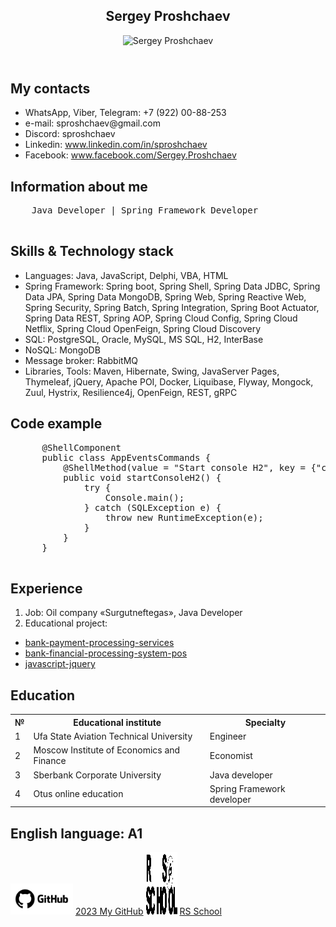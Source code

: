   <header>
  <h2>Sergey Proshchaev</h2>

  <img src="https://avatars.githubusercontent.com/u/95690553?s=400&u=92a39f7bc47a4ba4d7ff01f8abec8617c484c79e&v=4" alt="Sergey Proshchaev">
  </header>

  <main>
  <h2>My contacts</h2>

  <ul>
    <li>WhatsApp, Viber, Telegram: +7 (922) 00-88-253</li>
    <li>e-mail: sproshchaev@gmail.com</li>
    <li>Discord: sproshchaev</li>
    <li>Linkedin: <a href="https://www.linkedin.com/in/sproshchaev/">www.linkedin.com/in/sproshchaev</a></li>
    <li>Facebook: <a href="https://www.facebook.com/Sergey.Proshchaev">www.facebook.com/Sergey.Proshchaev</a></li>
  </ul>

  <h2>Information about me</h2>

  <pre>
    Java Developer | Spring Framework Developer
  </pre>

  <h2>Skills & Technology stack</h2>

  <ul>
    <li>Languages: Java, JavaScript, Delphi, VBA, HTML</li>
    <li>Spring Framework: Spring boot, Spring Shell, Spring Data JDBC, Spring Data JPA, Spring Data MongoDB, Spring Web, Spring Reactive Web, Spring Security, Spring Batch, Spring Integration, Spring Boot Actuator, Spring Data REST, Spring AOP, Spring Cloud Config, Spring Cloud Netflix, Spring Cloud OpenFeign, Spring Cloud Discovery</li>
    <li>SQL: PostgreSQL, Oracle, MySQL, MS SQL, H2, InterBase</li>
    <li>NoSQL: MongoDB</li>
    <li>Message broker: RabbitMQ</li>
    <li>Libraries, Tools: Maven, Hibernate, Swing, JavaServer Pages, Thymeleaf, jQuery, Apache POI, Docker, Liquibase, Flyway, Mongock, Zuul, Hystrix, Resilience4j, OpenFeign, REST, gRPC</li>
  </ul>

  <h2>Code example</h2>

  <pre>
      @ShellComponent
      public class AppEventsCommands {
          @ShellMethod(value = "Start console H2", key = {"c", "console"})
          public void startConsoleH2() {
              try {
                  Console.main();
              } catch (SQLException e) {
                  throw new RuntimeException(e);
              }
          }
      }
  </pre>

  <h2>Experience</h2>

  1. Job: Oil company «Surgutneftegas», Java Developer <br>
  2. Educational project: 
  <ul>
    <li><a href="https://github.com/sproshchaev/bank-payment-processing-services">bank-payment-processing-services</a></li>
    <li><a href="https://github.com/sproshchaev/bank-financial-processing-system-pos">bank-financial-processing-system-pos</a></li>
    <li><a href="https://github.com/sproshchaev/javascript-jquery">javascript-jquery</a></li>
  </ul>


  <h2>Education</h2>

  <table>
       <tr>
         <th>№</th>
         <th>Educational institute</th>
         <th>Specialty</th>
       </tr>
       <tr>
         <td>1</td>
         <td>Ufa State Aviation Technical University</td>
         <td>Engineer</td>
       </tr>
       <tr>
         <td>2</td>
         <td>Moscow Institute of Economics and Finance</td>
         <td>Economist</td>
       </tr>
       <tr>
         <td>3</td>
         <td>Sberbank Corporate University</td>
         <td>Java developer</td>
       </tr>
       <tr>
         <td>4</td>
         <td>Otus online education</td>
         <td>Spring Framework developer</td>
       </tr>
  </table>

  <h2>English language: А1</h2>
  </main>
  <footer>
    <img src="img/github-logo.jpg" width="100" height="50"  alt="RS School">
    <a href="https://github.com/sproshchaev">2023 My GitHub</a>
    <img src="img/rs_school_js.svg" width="50" height="100"  alt="RS School">
    <a href="https://rs.school/js-stage0/">RS School</a>
  </footer>
